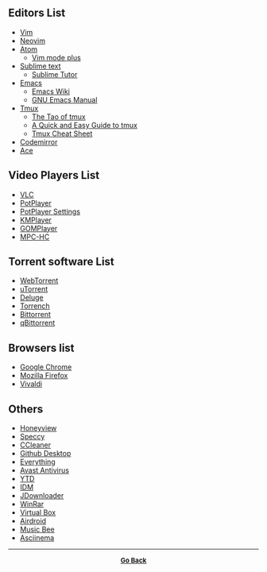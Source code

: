 ## Editors List

  - [Vim](https://www.vim.org/)
  - [Neovim](https://neovim.io/)  
  - [Atom](https://atom.io/)
    - [Vim mode plus](https://plus.google.com/+JosephOrbegosoPea/posts/LdbfwTs1EVo)
  - [Sublime text](https://www.sublimetext.com/)
    - [Sublime Tutor](https://sublimetutor.com/)
  - [Emacs](https://www.gnu.org/software/emacs/)
    - [Emacs Wiki](https://www.emacswiki.org/emacs/SiteMap)
    - [GNU Emacs Manual](http://www.gnu.org/software/emacs/manual/emacs.html)
  - [Tmux](https://github.com/tmux/tmux/wiki)
    - [The Tao of tmux](https://leanpub.com/the-tao-of-tmux/read)
    - [A Quick and Easy Guide to tmux](https://www.hamvocke.com/blog/a-quick-and-easy-guide-to-tmux/)
    - [Tmux Cheat Sheet](https://tmuxcheatsheet.com/)
  - [Codemirror](https://codemirror.net/index.html)
  - [Ace](https://ace.c9.io/)

## Video Players List

  - [VLC](https://www.videolan.org/)
  - [PotPlayer](https://potplayer.daum.net/)
  - [PotPlayer Settings](https://wiki.mikejung.biz/PotPlayer)
  - [KMPlayer](http://www.kmplayer.com/)
  - [GOMPlayer](http://www.gomlab.com/)
  - [MPC-HC](https://mpc-hc.org/)

## Torrent software List

  - [WebTorrent](https://webtorrent.io/)
  - [uTorrent](https://www.utorrent.com/utweb-index)
  - [Deluge](https://deluge-torrent.org/)
  - [Torrench](https://github.com/kryptxy/torrench)
  - [Bittorrent](http://www.bittorrent.com/)
  - [qBittorrent](https://www.qbittorrent.org/)

## Browsers list

  - [Google Chrome](https://www.google.com/chrome/)
  - [Mozilla Firefox](https://www.mozilla.org/en-US/firefox/new/)
  - [Vivaldi](https://vivaldi.com/?lang=en)

## Others

  - [Honeyview](https://www.bandisoft.com/honeyview/)
  - [Speccy](https://www.ccleaner.com/speccy)
  - [CCleaner](https://www.ccleaner.com/)
  - [Github Desktop](https://desktop.github.com/)
  - [Everything](https://www.voidtools.com/)
  - [Avast Antivirus](https://www.avast.com/en-in/index#pc)
  - [YTD](https://www.ytddownloader.com/)
  - [IDM](https://www.internetdownloadmanager.com/)
  - [JDownloader](http://jdownloader.org/)
  - [WinRar](https://www.win-rar.com/start.html?&L=0)
  - [Virtual Box](https://www.virtualbox.org/)
  - [Airdroid](https://web.airdroid.com/)
  - [Music Bee](https://getmusicbee.com/)
  - [Asciinema](https://asciinema.org/)

---

<p align="center">
  <b>
  <a href="https://gs1293.github.io/resource.html"> <font size="-1">Go Back</font></a>
  </b>
</p>
